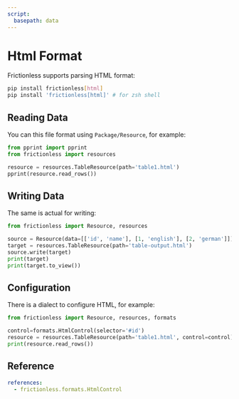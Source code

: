 ```yaml
---
script:
  basepath: data
---
```


# Html Format

Frictionless supports parsing HTML format:

```bash tabs=CLI
pip install frictionless[html]
pip install 'frictionless[html]' # for zsh shell
```

## Reading Data

You can this file format using `Package/Resource`, for example:

```python script tabs=Python
from pprint import pprint
from frictionless import resources

resource = resources.TableResource(path='table1.html')
pprint(resource.read_rows())
```

## Writing Data

The same is actual for writing:

```python script tabs=Python
from frictionless import Resource, resources

source = Resource(data=[['id', 'name'], [1, 'english'], [2, 'german']])
target = resources.TableResource(path='table-output.html')
source.write(target)
print(target)
print(target.to_view())
```

## Configuration

There is a dialect to configure HTML, for example:

```python script tabs=Python
from frictionless import Resource, resources, formats

control=formats.HtmlControl(selector='#id')
resource = resources.TableResource(path='table1.html', control=control)
print(resource.read_rows())
```

## Reference

```yaml reference
references:
  - frictionless.formats.HtmlControl
```
